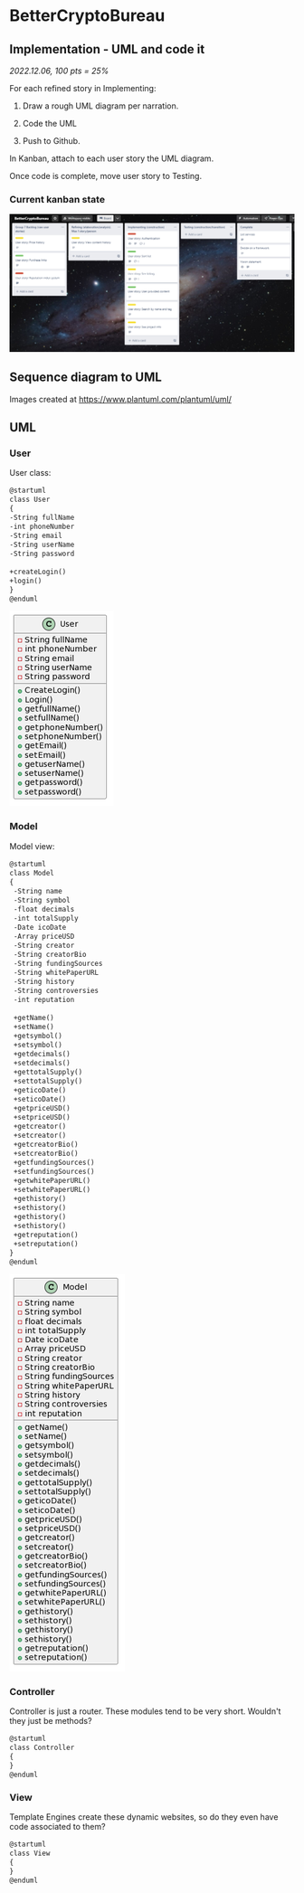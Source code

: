 # BetterCryptoBureau

## Implementation - UML and code it

*2022.12.06, 100 pts = 25%*

For each refined story in Implementing:

1. Draw a rough UML diagram per narration.

2. Code the UML

3. Push to Github.

In Kanban, attach to each user story the UML diagram.

Once code is complete, move user story to Testing.

### Current kanban state

![kanban](./images/kanban_current_state.png)

## Sequence diagram to UML

Images created at https://www.plantuml.com/plantuml/uml/

## UML

### User

User class:

```plantuml
@startuml
class User
{
-String fullName
-int phoneNumber
-String email
-String userName
-String password

+createLogin()
+login()
}
@enduml
```

![plant_uml_user](./images/uml_user.png)

### Model

Model view:

```plantuml
@startuml
class Model 
{
 -String name
 -String symbol
 -float decimals
 -int totalSupply
 -Date icoDate
 -Array priceUSD
 -String creator
 -String creatorBio
 -String fundingSources
 -String whitePaperURL
 -String history
 -String controversies
 -int reputation
   
 +getName()
 +setName()
 +getsymbol()
 +setsymbol()
 +getdecimals()
 +setdecimals()
 +gettotalSupply()
 +settotalSupply()
 +geticoDate()
 +seticoDate()
 +getpriceUSD()
 +setpriceUSD()
 +getcreator()
 +setcreator()
 +getcreatorBio()
 +setcreatorBio()
 +getfundingSources()
 +setfundingSources()
 +getwhitePaperURL()
 +setwhitePaperURL()
 +gethistory()
 +sethistory()
 +gethistory()
 +sethistory()
 +getreputation()
 +setreputation()
}
@enduml
```

![plant_uml_model](./images/uml_model.png)

### Controller

Controller is just a router. These modules tend to be very short. Wouldn't they just be methods?

```plantuml
@startuml
class Controller
{
}
@enduml
```

### View

Template Engines create these dynamic websites, so do they even have code associated to them?

```plantuml
@startuml
class View
{
}
@enduml
```

